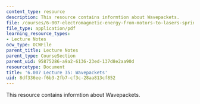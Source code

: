 ```yaml
---
content_type: resource
description: This resource contains informtion about Wavepackets.
file: /courses/6-007-electromagnetic-energy-from-motors-to-lasers-spring-2011/8df336eef6b32fb7cf3c28aa813cf852_MIT6_007S11_lec35.pdf
file_type: application/pdf
learning_resource_types:
- Lecture Notes
ocw_type: OCWFile
parent_title: Lecture Notes
parent_type: CourseSection
parent_uid: 95875286-a9a2-6136-23ed-137d8e2aa90d
resourcetype: Document
title: '6.007 Lecture 35: Wavepackets'
uid: 8df336ee-f6b3-2fb7-cf3c-28aa813cf852
---
```

This resource contains informtion about Wavepackets.

